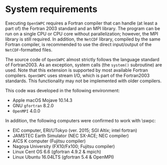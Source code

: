 # System requirements

Executing `OpenSWPC` requires a Fortran compiler that can handle (at least a part of) the Fortran 2003 standard and an MPI  library. 
The program can be run on a single CPU or CPU core without parallelization; however, the MPI library is still required.
In addition, the `NetCDF` library, compiled by the same Fortran compiler, is recommended to use the direct input/output of the `NetCDF`-formatted files. 


The source code of `OpenSWPC` almost strictly follows the language standard of Fortran2003. 
As an exception, system calls (the `system()` subroutine) are used. 
Note that this extension is supported by most available Fortran compilers. 
`OpenSWPC` uses stream I/O, which is part of the Fortran2003 standards. 
This functionality may not be implemented with older compilers. 


This code was developed in the following environment: 

-   Apple macOS Mojave 10.14.3
-   GNU `gfortran` 8.2.0
-   `OpenMPI` 4.0.0

In addition, the following computers were confirmed to work with \swpc: 


-   EIC computer, ERI/UTokyo (ver. 2015; SGI Altix; intel fortran)
-   JAMSTEC Earth Simulator (NEC SX-ACE; NEC compiler)
-   AICS K computer (Fujitsu compiler)
-   Nagoya University (FX10/Fx100; Fujitsu compiler)
-   Linux Cent OS 6.6 (gfortran 4.9.2 & mpich)
-   Linux Ubuntu 16.04LTS (gfortran 5.4 & OpenMPI)
